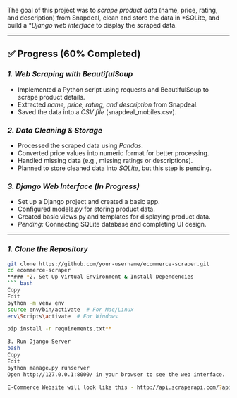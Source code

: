 The goal of this project was to *scrape product data* (name, price, rating, and description) from Snapdeal, clean and store the data in *SQLite, and build a **Django web interface* to display the scraped data.

---

## ✅ Progress (60% Completed)
### *1. Web Scraping with BeautifulSoup*
- Implemented a Python script using requests and BeautifulSoup to scrape product details.
- Extracted *name, price, rating, and description* from Snapdeal.
- Saved the data into a *CSV file* (snapdeal_mobiles.csv).

### *2. Data Cleaning & Storage*
- Processed the scraped data using *Pandas*.
- Converted price values into numeric format for better processing.
- Handled missing data (e.g., missing ratings or descriptions).
- Planned to store cleaned data into *SQLite*, but this step is pending.

### *3. Django Web Interface (In Progress)*
- Set up a Django project and created a basic app.
- Configured models.py for storing product data.
- Created basic views.py and templates for displaying product data.
- *Pending:* Connecting SQLite database and completing UI design.

---

### *1. Clone the Repository*
``` bash
git clone https://github.com/your-username/ecommerce-scraper.git
cd ecommerce-scraper
**### *2. Set Up Virtual Environment & Install Dependencies
``` bash
Copy
Edit
python -m venv env
source env/bin/activate  # For Mac/Linux
env\Scripts\activate  # For Windows

pip install -r requirements.txt**

3. Run Django Server
bash
Copy
Edit
python manage.py runserver
Open http://127.0.0.1:8000/ in your browser to see the web interface.

E-Commerce Website will look like this - http://api.scraperapi.com/?api_key=3cb5771e4423831db65f1c21c043c237&url=https://www.ebay.com/sch/i.html?_nkw=laptops
